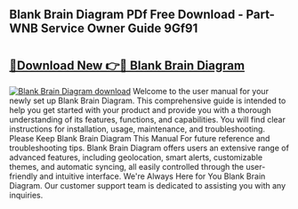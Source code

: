 ## Blank Brain Diagram PDf Free Download - Part-WNB Service Owner Guide 9Gf91

# <h2><a href="http://dftmwa8.blite.top/?on=Blank+Brain+Diagram">🔗Download New 👉🔴 Blank Brain Diagram</a></h2>

[![Blank Brain Diagram download](https://i.imgur.com/lujVjoI.png)](http://dftmwa8.blite.top/?on=Blank+Brain+Diagram)
Welcome to the user manual for your newly set up Blank Brain Diagram. This comprehensive guide is intended to help you get started with your product and provide you with a thorough understanding of its features, functions, and capabilities. You will find clear instructions for installation, usage, maintenance, and troubleshooting. Please Keep Blank Brain Diagram This Manual For future reference and troubleshooting tips. Blank Brain Diagram offers users an extensive range of advanced features, including geolocation, smart alerts, customizable themes, and automatic syncing, all easily controlled through the user-friendly and intuitive interface. We're Always Here for You Blank Brain Diagram. Our customer support team is dedicated to assisting you with any inquiries.
